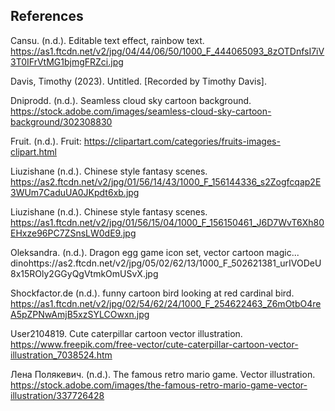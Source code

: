 ## References

Cansu. (n.d.). Editable text effect, rainbow text. https://as1.ftcdn.net/v2/jpg/04/44/06/50/1000_F_444065093_8zOTDnfsI7iV3T0IFrVtMG1bjmgFRZci.jpg

Davis, Timothy (2023). Untitled. [Recorded by Timothy Davis].

Dniprodd. (n.d.). Seamless cloud sky cartoon  background. https://stock.adobe.com/images/seamless-cloud-sky-cartoon-background/302308830

Fruit. (n.d.). Fruit: https://clipartart.com/categories/fruits-images-clipart.html

Liuzishane (n.d.). Chinese style fantasy scenes. https://as2.ftcdn.net/v2/jpg/01/56/14/43/1000_F_156144336_s2Zogfcqap2E3WUm7CaduUA0JKpdt6xb.jpg

Liuzishane (n.d.). Chinese style fantasy scenes. https://as1.ftcdn.net/v2/jpg/01/56/15/04/1000_F_156150461_J6D7WvT6Xh80EHxze96PC7ZSnsLW0dE9.jpg

Oleksandra. (n.d.). Dragon egg game icon set, vector cartoon magic... dinohttps://as2.ftcdn.net/v2/jpg/05/02/62/13/1000_F_502621381_urIVODeU8x15ROly2GGyQgVtmkOmUSvX.jpg

Shockfactor.de (n.d.). funny cartoon bird looking at red cardinal bird. https://as1.ftcdn.net/v2/jpg/02/54/62/24/1000_F_254622463_Z6mOtbO4reA5pZPNwAmjB5xzSYLCOwxn.jpg

User2104819. Cute caterpillar cartoon vector illustration. https://www.freepik.com/free-vector/cute-caterpillar-cartoon-vector-illustration_7038524.htm

Лена Полякевич. (n.d.). The famous retro mario game. Vector illustration. https://stock.adobe.com/images/the-famous-retro-mario-game-vector-illustration/337726428
